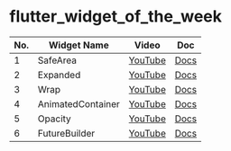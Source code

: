 # flutter_widget_of_the_week

<!-- VSCodeの拡張機能で整形 Option + Shift + F -->
| No. | Widget Name       | Video                                                  | Doc                                                                          |
| --- | ----------------- | ------------------------------------------------------ | ---------------------------------------------------------------------------- |
| 1   | SafeArea          | [YouTube](https://www.youtube.com/watch?v=lkF0TQJO0bA) | [Docs](https://api.flutter.dev/flutter/widgets/SafeArea-class.html)          |
| 2   | Expanded          | [YouTube](https://www.youtube.com/watch?v=_rnZaagadyo) | [Docs](https://api.flutter.dev/flutter/widgets/Expanded-class.html)          |
| 3   | Wrap              | [YouTube](https://www.youtube.com/watch?v=z5iw2SeFx2M) | [Docs](https://api.flutter.dev/flutter/widgets/Wrap-class.html)              |
| 4   | AnimatedContainer | [YouTube](https://www.youtube.com/watch?v=yI-8QHpGIP4) | [Docs](https://api.flutter.dev/flutter/widgets/AnimatedContainer-class.html) |
| 5   | Opacity           | [YouTube](https://www.youtube.com/watch?v=9hltevOHQBw) | [Docs](https://api.flutter.dev/flutter/widgets/Opacity-class.html)           |
| 6   | FutureBuilder     | [YouTube](https://www.youtube.com/watch?v=ek8ZPdWj4Qo) | [Docs](https://api.flutter.dev/flutter/widgets/FutureBuilder-class.html)     |

<!-- | AAA | AAA         | YouTube                                                | Docs                                                                | -->
